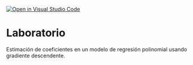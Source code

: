 [![Open in Visual Studio Code](https://classroom.github.com/assets/open-in-vscode-c66648af7eb3fe8bc4f294546bfd86ef473780cde1dea487d3c4ff354943c9ae.svg)](https://classroom.github.com/online_ide?assignment_repo_id=9122667&assignment_repo_type=AssignmentRepo)
# Laboratorio

Estimación de coeficientes en un modelo de regresión polinomial usando gradiente descendente.
